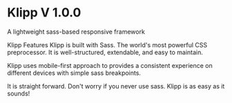 # Klipp V 1.0.0
A lightweight sass-based responsive framework

Klipp Features
Klipp is built with Sass. The world's most powerful CSS preprocessor. It is well-structured, extendable, and easy to maintain.

Klipp uses mobile-first approach to provides a consistent experience on different devices with simple sass breakpoints.

It is straight forward. Don't worry if you never use sass. Klipp is as easy as it sounds!


